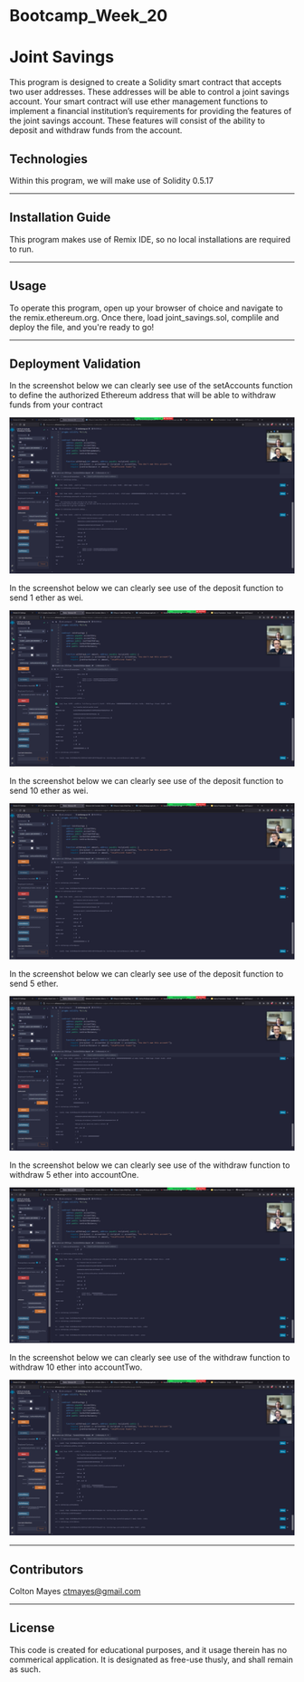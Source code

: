 # Bootcamp_Week_20

# Joint Savings

This program is designed to create a Solidity smart contract that accepts two user addresses. These addresses will be able to control a joint savings account. Your smart contract will use ether management functions to implement a financial institution’s requirements for providing the features of the joint savings account. These features will consist of the ability to deposit and withdraw funds from the account.


## Technologies

Within this program, we will make use of Solidity 0.5.17

---

## Installation Guide

This program makes use of Remix IDE, so no local installations are required to run. 

---

## Usage

To operate this program, open up your browser of choice and navigate to the remix.ethereum.org. Once there, load joint_savings.sol, complile and deploy the file, and you're ready to go!

---
## Deployment Validation

In the screenshot below we can clearly see use of the setAccounts function to define the authorized Ethereum address that will be able to withdraw funds from your contract

![accounts](/Execution_Results/set_accounts.PNG)

In the screenshot below we can clearly see use of the deposit function to send 1 ether as wei.

![deposit1](/Execution_Results/deposit_1.PNG)

In the screenshot below we can clearly see use of the deposit function to send 10 ether as wei.

![deposit2](/Execution_Results/deposit_2.PNG)

In the screenshot below we can clearly see use of the deposit function to send 5 ether.

![deposit3](/Execution_Results/deposit_3.PNG)

In the screenshot below we can clearly see use of the withdraw function to withdraw 5 ether into accountOne.

![withdraw1](/Execution_Results/withdraw_1.PNG)

In the screenshot below we can clearly see use of the withdraw function to withdraw 10 ether into accountTwo.

![withdraw2](/Execution_Results/withdraw_2.PNG)


---

## Contributors

Colton Mayes ctmayes@gmail.com

---

## License

This code is created for educational purposes, and it usage therein has no commerical application. It is designated as free-use thusly, and shall remain as such.